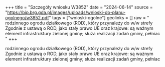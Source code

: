 +++
title = "Szczegóły wniosku W3852"
date = "2024-06-14"
source = "https://bip.brg.gda.pl/images/uploads/wnioski-do-planu-ogolnego/w3852.pdf"
tags = ["wnioski-ogolne"]
geolinks = []
raw = "  rodzinnego ogrodu działkowego (ROD), który przynależy do w/w strefy Zgodnie z ustawą o ROD, jako stały  prawo UE oraz krajowe: są ważnym element infrastruktury zielonej gminy; służa realizacji zadań gminy, pełniac "
+++

 
rodzinnego ogrodu działkowego (ROD), który przynależy do w/w strefy Zgodnie z ustawą o ROD, jako stały 
prawo UE oraz krajowe: są ważnym element infrastruktury zielonej gminy; służa realizacji zadań gminy, pełniac




